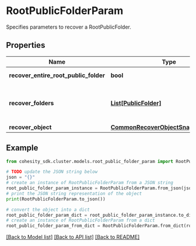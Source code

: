 # RootPublicFolderParam

Specifies parameters to recover a RootPublicFolder.

## Properties

Name | Type | Description | Notes
------------ | ------------- | ------------- | -------------
**recover_entire_root_public_folder** | **bool** | Specifies whether to recover the whole RootPublicFolder. | [optional] 
**recover_folders** | [**List[PublicFolder]**](PublicFolder.md) | Specifies a list of Public Folders to recover. This field is applicable only if &#39;recoverEntireRootPublicFolder&#39; is false. | [optional] 
**recover_object** | [**CommonRecoverObjectSnapshotParams**](CommonRecoverObjectSnapshotParams.md) |  | 

## Example

```python
from cohesity_sdk.cluster.models.root_public_folder_param import RootPublicFolderParam

# TODO update the JSON string below
json = "{}"
# create an instance of RootPublicFolderParam from a JSON string
root_public_folder_param_instance = RootPublicFolderParam.from_json(json)
# print the JSON string representation of the object
print(RootPublicFolderParam.to_json())

# convert the object into a dict
root_public_folder_param_dict = root_public_folder_param_instance.to_dict()
# create an instance of RootPublicFolderParam from a dict
root_public_folder_param_from_dict = RootPublicFolderParam.from_dict(root_public_folder_param_dict)
```
[[Back to Model list]](../README.md#documentation-for-models) [[Back to API list]](../README.md#documentation-for-api-endpoints) [[Back to README]](../README.md)


